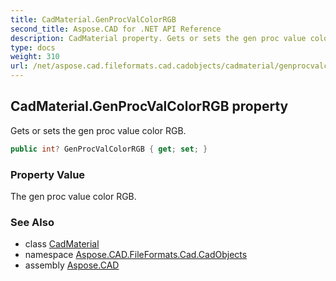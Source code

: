 ```yaml
---
title: CadMaterial.GenProcValColorRGB
second_title: Aspose.CAD for .NET API Reference
description: CadMaterial property. Gets or sets the gen proc value color RGB
type: docs
weight: 310
url: /net/aspose.cad.fileformats.cad.cadobjects/cadmaterial/genprocvalcolorrgb/
---
```

## CadMaterial.GenProcValColorRGB property

Gets or sets the gen proc value color RGB.

```csharp
public int? GenProcValColorRGB { get; set; }
```

### Property Value

The gen proc value color RGB.

### See Also

* class [CadMaterial](../)
* namespace [Aspose.CAD.FileFormats.Cad.CadObjects](../../cadmaterial/)
* assembly [Aspose.CAD](../../../)



